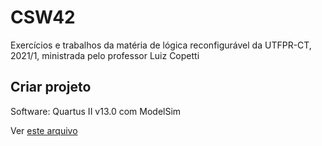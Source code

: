 # CSW42
Exercícios e trabalhos da matéria de lógica reconfigurável da UTFPR-CT, 2021/1, ministrada pelo professor Luiz Copetti

## Criar projeto 

Software: Quartus II v13.0 com ModelSim

Ver [este arquivo]("aulas-tutoriais/tutorial.docx")